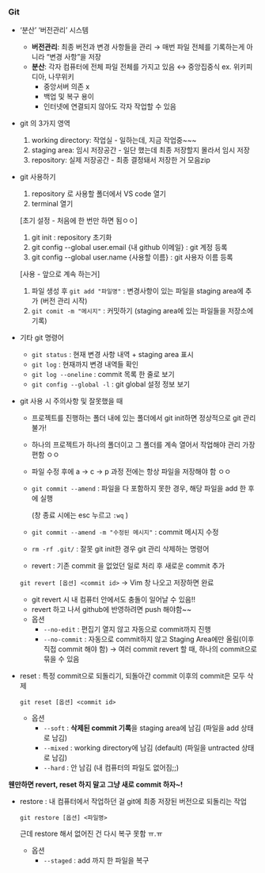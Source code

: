 ### Git

- ‘분산’ ‘버전관리’ 시스템
    - **버전관리**: 최종 버전과 변경 사항들을 관리 → 매번 파일 전체를 기록하는게 아니라 “변경 사항”을 저장
    - **분산**: 각자 컴퓨터에 전체 파일 전체를 가지고 있음    ↔ 중앙집중식 ex. 위키피디아, 나무위키
        - 중앙서버 의존 x
        - 백업 및 복구 용이
        - 인터넷에 연결되지 않아도 각자 작업할 수 있음
- git 의 3가지 영역
    1. working directory: 작업실 - 일하는데, 지금 작업중~~~
    2. staging area: 임시 저장공간 - 일단 했는데 최종 저장할지 몰라서 임시 저장
    3. repository: 실제 저장공간 - 최종 결정돼서 저장한 거 모음zip
- git 사용하기
    1. repository 로 사용할 폴더에서 VS code 열기
    2. terminal 열기
    
    [초기 설정 - 처음에 한 번만 하면 됨ㅇㅇ]
    
    1. git init : repository 초기화
    2. git config --global user.email {내 github 이메일} : git 계정 등록
    3. git config --global user.name {사용할 이름} : git 사용자 이름 등록
    
    [사용 - 앞으로 계속 하는거]
    
    1. 파일 생성 후 `git add "파일명"` : 변경사항이 있는 파일을 staging area에 추가 (버전 관리 시작)
    2. `git comit -m "메시지"` : 커밋하기 (staging area에 있는 파일들을 저장소에 기록)
- 기타 git 명령어
    - `git status` : 현재 변경 사항 내역 + staging area 표시
    - `git log` : 현재까지 변경 내역들 확인
    - `git log --oneline` : commit 목록 한 줄로 보기
    - `git config --global -l` : git global 설정 정보 보기
- git 사용 시 주의사항 및 잘못했을 때
    - 프로젝트를 진행하는 폴더 내에 있는 폴더에서 git init하면 정상적으로 git 관리 불가!
    - 하나의 프로젝트가 하나의 폴더이고 그 폴더를 계속 열어서 작업해야 관리 가장 편함 ㅇㅇ
    - 파일 수정 후에 a → c → p 과정 전에는 항상 파일을 저장해야 함 ㅇㅇ
    - `git commit --amend` : 파일을 다 포함하지 못한 경우, 해당 파일을 add 한 후에 실행
    
       (창 종료 시에는 esc 누르고 `:wq` )    
    - `git commit --amend -m "수정된 메시지"` : commit 메시지 수정
    - `rm -rf .git/` : 잘못 git init한 경우 git 관리 삭제하는 명령어

    - revert : 기존 commit 을 없었던 일로 처리 후 새로운 commit 추가
    
    `git revert [옵션] <commit id>`  → Vim 창 나오고 저장하면 완료
    
    - git revert 시 내 컴퓨터 안에서도 충돌이 일어날 수 있음!!
    - revert 하고 나서 github에 반영하려면 push 해야함~~
    - 옵션
        - `--no-edit`  : 편집기 열지 않고 자동으로 commit까지 진행
        - `--no-commit`  : 자동으로 commit하지 않고 Staging Area에만 올림(이후 직접 commit 해야 함) → 여러 commit revert 할 때, 하나의 commit으로 묶을 수 있음
- reset : 특정 commit으로 되돌리기, 되돌아간 commit 이후의 commit은 모두 삭제
    
    `git reset [옵션] <commit id>`  
    
    - 옵션
        - `--soft`  : **삭제된 commit 기록**을 staging area에 남김 (파일을 add 상태로 남김)
        - `--mixed` : working directory에 남김 (default) (파일을 untracted 상태로 남김)
        - `--hard`  : 안 남김 (내 컴퓨터의 파일도 없어짐;;)

**웬만하면 revert, reset 하지 말고 그냥 새로 commit 하자~!**

- restore : 내 컴퓨터에서 작업하던 걸 git에 최종 저장된 버전으로 되돌리는 작업
    
    `git restore [옵션] <파일명>`  
    
    근데 restore 해서 없어진 건 다시 복구 못함 ㅠ.ㅠ
    
    - 옵션
        - `--staged` : add 까지 한 파일을 복구
